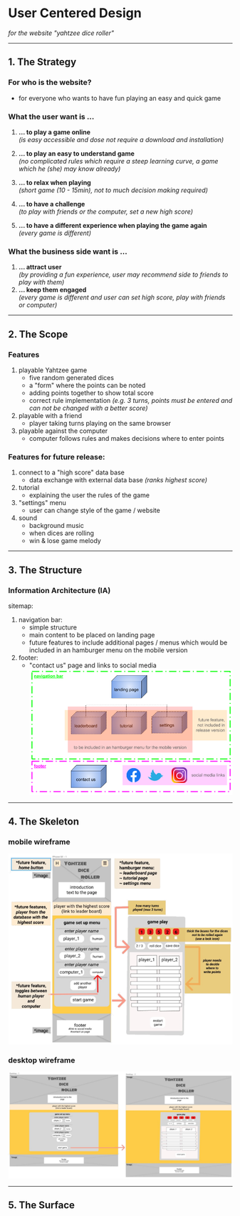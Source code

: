 # **U**ser **C**entered **D**esign  
*for the website "yahtzee dice roller"*
***
## 1. The **Strategy**  
### For who is the website?  
- for everyone who wants to have fun playing an easy and quick game  
### **What the user want is ...**  
1. **... to play a game online**  
    *(is easy accessible and dose not require a download and installation)*    
  
2. **... to play an easy to understand game**  
    *(no complicated rules which require a steep learning curve, a game which he (she) may know already)*  
  
3. **... to relax when playing**  
    *(short game (10 - 15min), not to much decision making required)*
  
4. **... to have a challenge**  
    *(to play with friends or the computer, set a new high score)*

5. **... to have a different experience when playing the game again**  
    *(every game is different)*  

### **What the business side want is ...**  
   1. **... attract user**  
    *(by providing a fun experience, user may recommend side to friends to play with them)*
   2. **... keep them engaged**  
   *(every game is different and user can set high score, play with friends or computer)*  

***
## 2. The **Scope**  
### **Features**
1. playable Yahtzee game
    - five random generated dices
    - a "form" where the points can be noted
    - adding points together to show total score
    - correct rule implementation *(e.g. 3 turns, points must be entered and can not be changed with a better score)*
2. playable with a friend
    - player taking turns playing on the same browser
3. playable against the computer
    - computer follows rules and makes decisions where to enter points  
### **Features for future release:**
1. connect to a "high score" data base
    - data exchange with external data base *(ranks highest score)*
2. tutorial
    - explaining the user the rules of the game
3. "settings" menu
    - user can change style of the game / website
4. sound
    - background music
    - when dices are rolling
    - win & lose game melody
***
## 3. The **Structure**  
### **Information Architecture** (IA)  
sitemap:
1. navigation bar:
    - simple structure
    - main content to be placed on landing page
    - future features to include additional pages / menus which would be included in an hamburger menu on the mobile version  
2. footer:
    - "contact us" page and links to social media
![sitemap](../images/doc/sitemap_yahtzee-dice-roller.webp)

***
## 4. The **Skeleton**  
### mobile wireframe
![mobile wireframe](../images/doc/wireframe_yahtzee-dice-roller.webp)  
### desktop wireframe
![desktop wireframe](../images/doc/desktop-wireframe_yahtzee-dice-roller.webp)  

***
## 5. The **Surface**  

